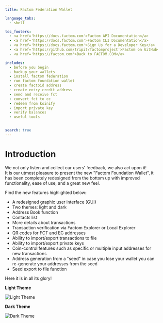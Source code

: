 ```yaml
---
title: Factom Federation Wallet

language_tabs:
  - shell

toc_footers:
  - <a href='https://docs.factom.com'>Factom API Documentation</a>
  - <a href='https://docs.factom.com'>Factom CLI Documentation</a>
  - <a href='https://docs.factom.com'>Sign Up for a Developer Key</a>
  - <a href='https://github.com/tripit/factomproject'>Factom on GitHub</a>
  - <a href='https://factom.com'>Back to FACTOM.COM</a>

includes:
  - before you begin
  - backup your wallets
  - install factom federation
  - run factom foundation wallet
  - create factoid address
  - create entry credit address
  - send and receive fct
  - convert fct to ec
  - redeem from koinify
  - import private key
  - verify balances
  - useful tools
  

search: true
---
```


# Introduction

We not only listen and collect our users' feedback, we also act upon it!  
It is our utmost pleasure to present the new "Factom Foundation Wallet", it has been completely redesigned from the bottom up with improved functionality, ease of use, and a great new feel.

Find the new features highlighted below:

* A redesigned graphic user interface (GUI)
* Two themes: light and dark
* Address Book function
* Contacts list
* More details about transactions
* Transaction verification via Factom Explorer or Local Explorer
* QR codes for FCT and EC addresses
* Ability to import/export transactions to file
* Ability to import/export private keys 
* Coin-control features such as specific or multiple input addresses for new transactions
* Address generation from a "seed" in case you lose your wallet you can re-generate your addresses from the seed
* Seed export to file function 

Here it is in all its glory!

**Light Theme**

![Light Theme](/images/wallet_001.png)

**Dark Theme**

![Dark Theme](/images/wallet_002.png)

